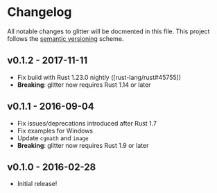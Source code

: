 # Changelog
All notable changes to glitter will be docmented in this file.
This project follows the [semantic versioning](http://semver.org) scheme.

## v0.1.2 - 2017-11-11
- Fix build with Rust 1.23.0 nightly ([rust-lang/rust#45755])
- **Breaking**: glitter now requires Rust 1.14 or later

## v0.1.1 - 2016-09-04
- Fix issues/deprecations introduced after Rust 1.7
- Fix examples for Windows
- Update `cgmath` and `image`
- **Breaking**: glitter now requires Rust 1.9 or later

## v0.1.0 - 2016-02-28
- Initial release!
